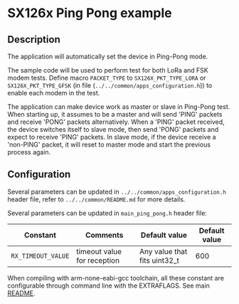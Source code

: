 # SX126x Ping Pong example

## Description

The application will automatically set the device in Ping-Pong mode.

The sample code will be used to perform test for both LoRa and FSK modem tests. Define macro `PACKET_TYPE` to `SX126X_PKT_TYPE_LORA` or `SX126X_PKT_TYPE_GFSK` (in file (`../../common/apps_configuration.h`)) to enable each modem in the test.

The application can make device work as master or slave in Ping-Pong test. When starting up, it assumes to be a master and will send 'PING' packets and receive 'PONG' packets alternatively. When a 'PING' packet received, the device switches itself to slave mode, then send 'PONG' packets and expect to receive 'PING' packets. In slave mode, if the device receive a 'non-PING' packet, it will reset to master mode and start the previous process again.

## Configuration

Several parameters can be updated in `../../common/apps_configuration.h` header file, refer to `../../common/README.md` for more details.

Several parameters can be updated in `main_ping_pong.h` header file:

| Constant           | Comments                    | Default value                | Default value |
| ------------------ | --------------------------- | ---------------------------- | ------------- |
| `RX_TIMEOUT_VALUE` | timeout value for reception | Any value that fits uint32_t | 600           |

When compiling with arm-none-eabi-gcc toolchain, all these constant are configurable through command line with the EXTRAFLAGS.
See main [README](../../../README.md).
